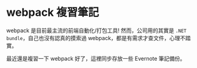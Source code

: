 # webpack 複習筆記

webpack 是目前最主流的前端自動化/打包工具!
然而，公司用的其實是 `.NET bundle`，自己也沒有認真的摸索過 webpack，都是有需求才查文件，心理不踏實。

最近還是複習一下 webpack 好了，這裡同步存放一些 Evernote 筆記備份。